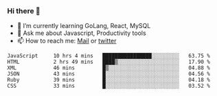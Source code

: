 ### Hi there 👋

- 🌱 I’m currently learning GoLang, React, MySQL
- 💬 Ask me about Javascript, Productivity tools 
- 📫 How to reach me: [Mail](mailto:kvaishak47@gmail.com) or [twitter](https://twitter.com/kvaish4k)

<!--START_SECTION:waka-->

```text
JavaScript     10 hrs 4 mins   ████████████████░░░░░░░░░   63.75 %
HTML           2 hrs 49 mins   ████▒░░░░░░░░░░░░░░░░░░░░   17.90 %
XML            46 mins         █▒░░░░░░░░░░░░░░░░░░░░░░░   04.88 %
JSON           43 mins         █░░░░░░░░░░░░░░░░░░░░░░░░   04.56 %
Ruby           39 mins         █░░░░░░░░░░░░░░░░░░░░░░░░   04.18 %
CSS            33 mins         █░░░░░░░░░░░░░░░░░░░░░░░░   03.52 %
```

<!--END_SECTION:waka-->
